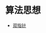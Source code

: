 算法思想
=========
* [双指针](https://github.com/liuwentao1992/liuwntao/blob/master/%E5%8F%8C%E6%8C%87%E9%92%88.md)
